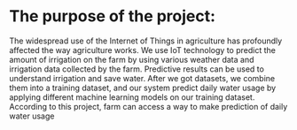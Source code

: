 # The purpose of the project:

The widespread use of the Internet of Things in agriculture 
has profoundly affected the way agriculture works. We use 
IoT technology to predict the amount of irrigation on the 
farm by using various weather data and irrigation data 
collected by the farm. Predictive results can be used to 
understand irrigation and save water. After we got datasets,
we combine them into a training dataset, and our system 
predict daily water usage by applying different machine 
learning models on our training dataset. According to this
project, farm can access a way to make prediction of daily 
water usage
